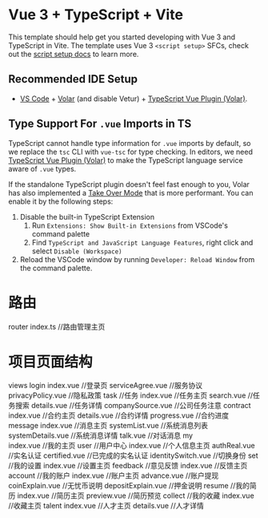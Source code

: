 # Vue 3 + TypeScript + Vite

This template should help get you started developing with Vue 3 and TypeScript in Vite. The template uses Vue 3 `<script setup>` SFCs, check out the [script setup docs](https://v3.vuejs.org/api/sfc-script-setup.html#sfc-script-setup) to learn more.

## Recommended IDE Setup

- [VS Code](https://code.visualstudio.com/) + [Volar](https://marketplace.visualstudio.com/items?itemName=Vue.volar) (and disable Vetur) + [TypeScript Vue Plugin (Volar)](https://marketplace.visualstudio.com/items?itemName=Vue.vscode-typescript-vue-plugin).

## Type Support For `.vue` Imports in TS

TypeScript cannot handle type information for `.vue` imports by default, so we replace the `tsc` CLI with `vue-tsc` for type checking. In editors, we need [TypeScript Vue Plugin (Volar)](https://marketplace.visualstudio.com/items?itemName=Vue.vscode-typescript-vue-plugin) to make the TypeScript language service aware of `.vue` types.

If the standalone TypeScript plugin doesn't feel fast enough to you, Volar has also implemented a [Take Over Mode](https://github.com/johnsoncodehk/volar/discussions/471#discussioncomment-1361669) that is more performant. You can enable it by the following steps:

1. Disable the built-in TypeScript Extension
   1. Run `Extensions: Show Built-in Extensions` from VSCode's command palette
   2. Find `TypeScript and JavaScript Language Features`, right click and select `Disable (Workspace)`
2. Reload the VSCode window by running `Developer: Reload Window` from the command palette.

# 路由
router
   index.ts                      //路由管理主页

# 项目页面结构
views
   login
      index.vue                  //登录页
      serviceAgree.vue           //服务协议
      privacyPolicy.vue          //隐私政策
   task  //任务
      index.vue                  //任务主页
      search.vue                 //任务搜索
      details.vue                //任务详情
      companySource.vue          //公司任务注意
   contract
      index.vue                  //合约主页
      details.vue                //合约详情
      progress.vue               //合约进度
   message
      index.vue                  //消息主页
      systemList.vue             //系统消息列表
      systemDetails.vue          //系统消息详情
      talk.vue                   //对话消息
   my  
      index.vue                  //我的主页
      user                       //用户中心
         index.vue               //个人信息主页
         authReal.vue            //实名认证
         certified.vue           //已完成的实名认证
         identitySwitch.vue      //切换身份
      set                        //我的设置
         index.vue               //设置主页
      feedback                   //意见反馈
         index.vue               //反馈主页
      account                    //我的账户
         index.vue               //账户主页
         advance.vue             //账户提现
         coinExplain.vue         //无忧币说明
         depositExplain.vue      //押金说明
      resume                     //我的简历
         index.vue               //简历主页
         preview.vue             //简历预览
      collect                    //我的收藏
         index.vue               //收藏主页
   talent
      index.vue                  //人才主页
      details.vue                //人才详情